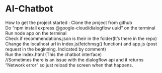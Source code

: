 # AI-Chatbot

How to get the project started :
Clone the project from github<br/>
Do “npm install express @google-cloud/dialogflow uuid” on the terminal<br/>
Run node app on the terminal<br/>
Check if recommendations.json is their in the folder(It’s there in the repo)<br/>
Change the localhost url in index.js(fetchmsg() function)  and app.js (post request in the beginning. Indicated by comment)<br/>
Run the index.html (This the chatbot interface)<br/>
//Sometimes there is an issue with the dialogflow api and it returns “Network error” so just reload the screen when that happens.<br/>

